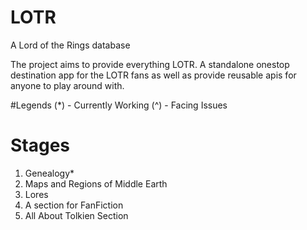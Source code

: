 # LOTR
A Lord of the Rings database

The project aims to provide everything LOTR. A standalone onestop destination app for the LOTR fans as well as
provide reusable apis for anyone to play around with.

#Legends
(*) - Currently Working
(^) - Facing Issues

# Stages
1. Genealogy*
2. Maps and Regions of Middle Earth
3. Lores
4. A section for FanFiction
5. All About Tolkien Section
